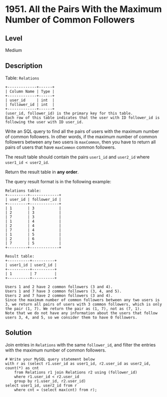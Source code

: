 # 1951. All the Pairs With the Maximum Number of Common Followers
## Level
Medium

## Description
Table: `Relations`
```
+-------------+------+
| Column Name | Type |
+-------------+------+
| user_id     | int  |
| follower_id | int  |
+-------------+------+
(user_id, follower_id) is the primary key for this table.
Each row of this table indicates that the user with ID follower_id is following the user with ID user_id.
```

Write an SQL query to find all the pairs of users with the maximum number of common followers. In other words, if the maximum number of common followers between any two users is `maxCommon`, then you have to return all pairs of users that have `maxCommon` common followers.

The result table should contain the pairs `user1_id` and `user2_id` where `user1_id < user2_id`.

Return the result table in **any order**.

The query result format is in the following example:

```
Relations table:
+---------+-------------+
| user_id | follower_id |
+---------+-------------+
| 1       | 3           |
| 2       | 3           |
| 7       | 3           |
| 1       | 4           |
| 2       | 4           |
| 7       | 4           |
| 1       | 5           |
| 2       | 6           |
| 7       | 5           |
+---------+-------------+

Result table:
+----------+----------+
| user1_id | user2_id |
+----------+----------+
| 1        | 7        |
+----------+----------+

Users 1 and 2 have 2 common followers (3 and 4).
Users 1 and 7 have 3 common followers (3, 4, and 5).
Users 2 and 7 have 2 common followers (3 and 4).
Since the maximum number of common followers between any two users is 3, we return all pairs of users with 3 common followers, which is only the pair (1, 7). We return the pair as (1, 7), not as (7, 1).
Note that we do not have any information about the users that follow users 3, 4, and 5, so we consider them to have 0 followers.
```

## Solution
Join entries in `Relations` with the same `follower_id`, and filter the entries with the maximum number of common followers.
```
# Write your MySQL query statement below
with r as (select r1.user_id as user1_id, r2.user_id as user2_id, count(*) as cnt
    from Relations r1 join Relations r2 using (follower_id)
    where r1.user_id < r2.user_id
    group by r1.user_id, r2.user_id)
select user1_id, user2_id from r
    where cnt = (select max(cnt) from r);
```
